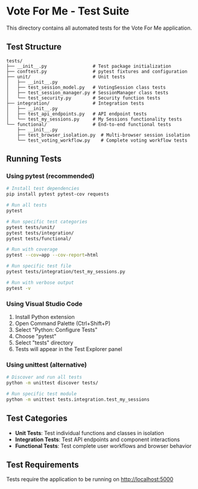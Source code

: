 # Vote For Me - Test Suite

This directory contains all automated tests for the Vote For Me application.

## Test Structure

```text
tests/
├── __init__.py                 # Test package initialization
├── conftest.py                 # pytest fixtures and configuration
├── unit/                       # Unit tests
│   ├── __init__.py
│   ├── test_session_model.py   # VotingSession class tests
│   ├── test_session_manager.py # SessionManager class tests
│   └── test_security.py        # Security function tests
├── integration/                # Integration tests
│   ├── __init__.py
│   ├── test_api_endpoints.py   # API endpoint tests
│   └── test_my_sessions.py     # My Sessions functionality tests
└── functional/                 # End-to-end functional tests
    ├── __init__.py
    ├── test_browser_isolation.py  # Multi-browser session isolation
    └── test_voting_workflow.py    # Complete voting workflow tests
```

## Running Tests

### Using pytest (recommended)

```bash
# Install test dependencies
pip install pytest pytest-cov requests

# Run all tests
pytest

# Run specific test categories
pytest tests/unit/
pytest tests/integration/
pytest tests/functional/

# Run with coverage
pytest --cov=app --cov-report=html

# Run specific test file
pytest tests/integration/test_my_sessions.py

# Run with verbose output
pytest -v
```

### Using Visual Studio Code

1. Install Python extension
2. Open Command Palette (Ctrl+Shift+P)
3. Select "Python: Configure Tests"
4. Choose "pytest"
5. Select "tests" directory
6. Tests will appear in the Test Explorer panel

### Using unittest (alternative)

```bash
# Discover and run all tests
python -m unittest discover tests/

# Run specific test module
python -m unittest tests.integration.test_my_sessions
```

## Test Categories

- **Unit Tests**: Test individual functions and classes in isolation
- **Integration Tests**: Test API endpoints and component interactions
- **Functional Tests**: Test complete user workflows and browser behavior

## Test Requirements

Tests require the application to be running on <http://localhost:5000>
